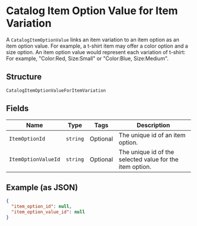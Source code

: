 
# Catalog Item Option Value for Item Variation

A `CatalogItemOptionValue` links an item variation to an item option as
an item option value. For example, a t-shirt item may offer a color option and
a size option. An item option value would represent each variation of t-shirt:
For example, "Color:Red, Size:Small" or "Color:Blue, Size:Medium".

## Structure

`CatalogItemOptionValueForItemVariation`

## Fields

| Name | Type | Tags | Description |
|  --- | --- | --- | --- |
| `ItemOptionId` | `string` | Optional | The unique id of an item option. |
| `ItemOptionValueId` | `string` | Optional | The unique id of the selected value for the item option. |

## Example (as JSON)

```json
{
  "item_option_id": null,
  "item_option_value_id": null
}
```


